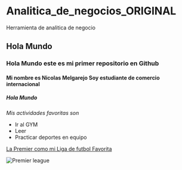 # Analitica_de_negocios_ORIGINAL
Herramienta de analitica de negocio

## Hola Mundo
### Hola Mundo este es mi primer repositorio en Github
#### Mi nombre es Nicolas Melgarejo Soy estudiante de comercio internacional

##### **Hola Mundo**
*Mis actividades favoritas son*

* Ir al GYM
* Leer
* Practicar deportes en equipo

[La Premier como mi Liga de futbol Favorita](https://www.premierleague.com/)

![Premier league](https://b.fssta.com/uploads/application/soccer/competition-logos/EnglishPremierLeague.png)
